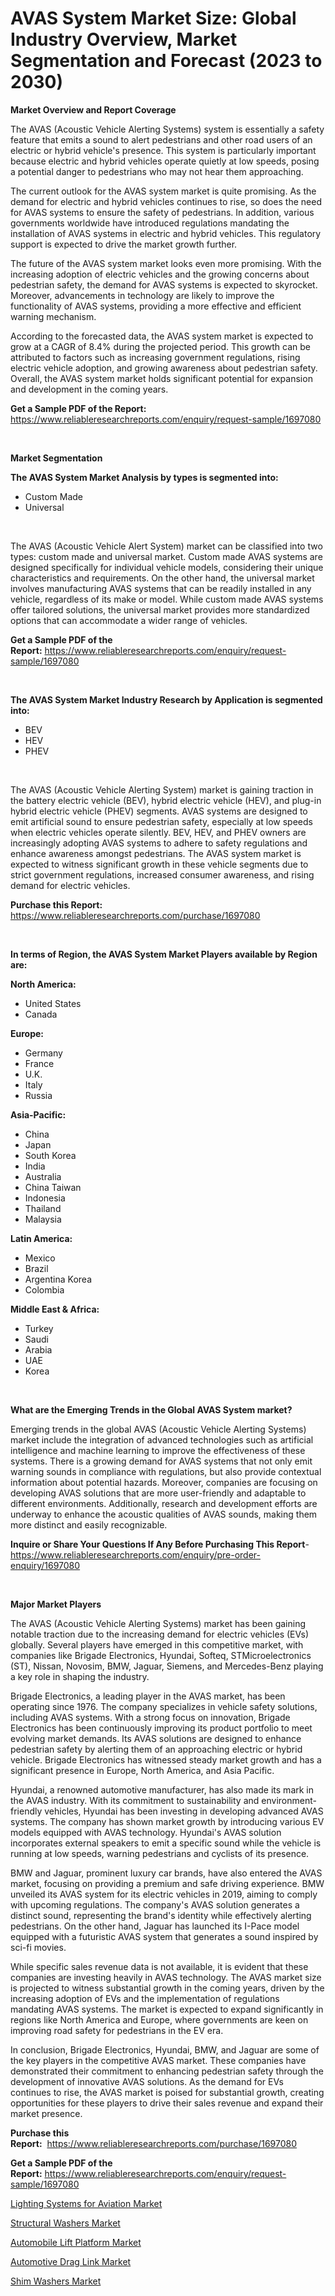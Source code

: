 <p><h1>AVAS System Market Size: Global Industry Overview, Market Segmentation and Forecast (2023 to 2030)</h1></p><p><strong>Market Overview and Report Coverage</strong></p>
<p><p>The AVAS (Acoustic Vehicle Alerting Systems) system is essentially a safety feature that emits a sound to alert pedestrians and other road users of an electric or hybrid vehicle's presence. This system is particularly important because electric and hybrid vehicles operate quietly at low speeds, posing a potential danger to pedestrians who may not hear them approaching.</p><p>The current outlook for the AVAS system market is quite promising. As the demand for electric and hybrid vehicles continues to rise, so does the need for AVAS systems to ensure the safety of pedestrians. In addition, various governments worldwide have introduced regulations mandating the installation of AVAS systems in electric and hybrid vehicles. This regulatory support is expected to drive the market growth further.</p><p>The future of the AVAS system market looks even more promising. With the increasing adoption of electric vehicles and the growing concerns about pedestrian safety, the demand for AVAS systems is expected to skyrocket. Moreover, advancements in technology are likely to improve the functionality of AVAS systems, providing a more effective and efficient warning mechanism.</p><p>According to the forecasted data, the AVAS system market is expected to grow at a CAGR of 8.4% during the projected period. This growth can be attributed to factors such as increasing government regulations, rising electric vehicle adoption, and growing awareness about pedestrian safety. Overall, the AVAS system market holds significant potential for expansion and development in the coming years.</p></p>
<p><strong>Get a Sample PDF of the Report:</strong> <a href="https://www.reliableresearchreports.com/enquiry/request-sample/1697080">https://www.reliableresearchreports.com/enquiry/request-sample/1697080</a></p>
<p>&nbsp;</p>
<p><strong>Market Segmentation</strong></p>
<p><strong>The AVAS System Market Analysis by types is segmented into:</strong></p>
<p><ul><li>Custom Made</li><li>Universal</li></ul></p>
<p>&nbsp;</p>
<p><p>The AVAS (Acoustic Vehicle Alert System) market can be classified into two types: custom made and universal market. Custom made AVAS systems are designed specifically for individual vehicle models, considering their unique characteristics and requirements. On the other hand, the universal market involves manufacturing AVAS systems that can be readily installed in any vehicle, regardless of its make or model. While custom made AVAS systems offer tailored solutions, the universal market provides more standardized options that can accommodate a wider range of vehicles.</p></p>
<p><strong>Get a Sample PDF of the Report:</strong>&nbsp;<a href="https://www.reliableresearchreports.com/enquiry/request-sample/1697080">https://www.reliableresearchreports.com/enquiry/request-sample/1697080</a></p>
<p>&nbsp;</p>
<p><strong>The AVAS System Market Industry Research by Application is segmented into:</strong></p>
<p><ul><li>BEV</li><li>HEV</li><li>PHEV</li></ul></p>
<p>&nbsp;</p>
<p><p>The AVAS (Acoustic Vehicle Alerting System) market is gaining traction in the battery electric vehicle (BEV), hybrid electric vehicle (HEV), and plug-in hybrid electric vehicle (PHEV) segments. AVAS systems are designed to emit artificial sound to ensure pedestrian safety, especially at low speeds when electric vehicles operate silently. BEV, HEV, and PHEV owners are increasingly adopting AVAS systems to adhere to safety regulations and enhance awareness amongst pedestrians. The AVAS system market is expected to witness significant growth in these vehicle segments due to strict government regulations, increased consumer awareness, and rising demand for electric vehicles.</p></p>
<p><strong>Purchase this Report:</strong>&nbsp; <a href="https://www.reliableresearchreports.com/purchase/1697080">https://www.reliableresearchreports.com/purchase/1697080</a></p>
<p>&nbsp;</p>
<p><strong>In terms of Region, the AVAS System Market Players available by Region are:</strong></p>
<p>
    <p> <strong> North America: </strong>
        <ul>
            <li>United States</li>
            <li>Canada</li>
        </ul>
        </p> 
    <p> <strong> Europe: </strong>
        <ul>
            <li>Germany</li>
            <li>France</li>
            <li>U.K.</li>
            <li>Italy</li>
            <li>Russia</li>
        </ul>
        </p> 
    <p> <strong> Asia-Pacific: </strong>
        <ul>
            <li>China</li>
            <li>Japan</li>
            <li>South Korea</li>
            <li>India</li>
            <li>Australia</li>
            <li>China Taiwan</li>
            <li>Indonesia</li>
            <li>Thailand</li>
            <li>Malaysia</li>
        </ul>
        </p> 
    <p> <strong> Latin America: </strong>
        <ul>
            <li>Mexico</li>
            <li>Brazil</li>
            <li>Argentina Korea</li>
            <li>Colombia</li>
        </ul>
        </p> 
    <p> <strong> Middle East & Africa: </strong>
        <ul>
            <li>Turkey</li>
            <li>Saudi</li>
            <li>Arabia</li>
            <li>UAE</li>
            <li>Korea</li>
        </ul>
    </p>
    </p>
<p>&nbsp;</p>
<p><strong>What are the Emerging Trends in the Global AVAS System market?</strong></p>
<p><p>Emerging trends in the global AVAS (Acoustic Vehicle Alerting Systems) market include the integration of advanced technologies such as artificial intelligence and machine learning to improve the effectiveness of these systems. There is a growing demand for AVAS systems that not only emit warning sounds in compliance with regulations, but also provide contextual information about potential hazards. Moreover, companies are focusing on developing AVAS solutions that are more user-friendly and adaptable to different environments. Additionally, research and development efforts are underway to enhance the acoustic qualities of AVAS sounds, making them more distinct and easily recognizable.</p></p>
<p><strong>Inquire or Share Your Questions If Any Before Purchasing This Report</strong>- <a href="https://www.reliableresearchreports.com/enquiry/pre-order-enquiry/1697080">https://www.reliableresearchreports.com/enquiry/pre-order-enquiry/1697080</a></p>
<p>&nbsp;</p>
<p><strong>Major Market Players</strong></p>
<p><p>The AVAS (Acoustic Vehicle Alerting Systems) market has been gaining notable traction due to the increasing demand for electric vehicles (EVs) globally. Several players have emerged in this competitive market, with companies like Brigade Electronics, Hyundai, Softeq, STMicroelectronics (ST), Nissan, Novosim, BMW, Jaguar, Siemens, and Mercedes-Benz playing a key role in shaping the industry.</p><p>Brigade Electronics, a leading player in the AVAS market, has been operating since 1976. The company specializes in vehicle safety solutions, including AVAS systems. With a strong focus on innovation, Brigade Electronics has been continuously improving its product portfolio to meet evolving market demands. Its AVAS solutions are designed to enhance pedestrian safety by alerting them of an approaching electric or hybrid vehicle. Brigade Electronics has witnessed steady market growth and has a significant presence in Europe, North America, and Asia Pacific.</p><p>Hyundai, a renowned automotive manufacturer, has also made its mark in the AVAS industry. With its commitment to sustainability and environment-friendly vehicles, Hyundai has been investing in developing advanced AVAS systems. The company has shown market growth by introducing various EV models equipped with AVAS technology. Hyundai's AVAS solution incorporates external speakers to emit a specific sound while the vehicle is running at low speeds, warning pedestrians and cyclists of its presence.</p><p>BMW and Jaguar, prominent luxury car brands, have also entered the AVAS market, focusing on providing a premium and safe driving experience. BMW unveiled its AVAS system for its electric vehicles in 2019, aiming to comply with upcoming regulations. The company's AVAS solution generates a distinct sound, representing the brand's identity while effectively alerting pedestrians. On the other hand, Jaguar has launched its I-Pace model equipped with a futuristic AVAS system that generates a sound inspired by sci-fi movies.</p><p>While specific sales revenue data is not available, it is evident that these companies are investing heavily in AVAS technology. The AVAS market size is projected to witness substantial growth in the coming years, driven by the increasing adoption of EVs and the implementation of regulations mandating AVAS systems. The market is expected to expand significantly in regions like North America and Europe, where governments are keen on improving road safety for pedestrians in the EV era.</p><p>In conclusion, Brigade Electronics, Hyundai, BMW, and Jaguar are some of the key players in the competitive AVAS market. These companies have demonstrated their commitment to enhancing pedestrian safety through the development of innovative AVAS solutions. As the demand for EVs continues to rise, the AVAS market is poised for substantial growth, creating opportunities for these players to drive their sales revenue and expand their market presence.</p></p>
<p><strong>Purchase this Report:</strong>&nbsp;&nbsp;<a href="https://www.reliableresearchreports.com/purchase/1697080">https://www.reliableresearchreports.com/purchase/1697080</a></p>
<p></p>
<p><strong>Get a Sample PDF of the Report:</strong>&nbsp;<a href="https://www.reliableresearchreports.com/enquiry/request-sample/1697080">https://www.reliableresearchreports.com/enquiry/request-sample/1697080</a></p>
<p><p><a href="https://www.linkedin.com/pulse/lighting-systems-aviation-market-challenges-opportunities-gqs0c/">Lighting Systems for Aviation Market</a></p><p><a href="https://medium.com/@myrtleebert1913/structural-washers-market-size-cagr-trends-2024-2030-d6cfcd15a400">Structural Washers Market</a></p><p><a href="https://www.linkedin.com/pulse/automobile-lift-platform-market-size-2023-2030-global-lqqjc/">Automobile Lift Platform Market</a></p><p><a href="https://www.linkedin.com/pulse/automotive-drag-link-market-share-amp-new-trends-analysis-v1omc/">Automotive Drag Link Market</a></p><p><a href="https://medium.com/@darianswift1922/shim-washers-market-report-reveals-the-latest-trends-and-growth-opportunities-of-this-market-938862a29061">Shim Washers Market</a></p></p>